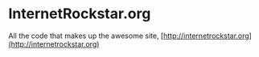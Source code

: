 InternetRockstar.org
================

All the code that makes up the awesome site, [http://internetrockstar.org](http://internetrockstar.org)
